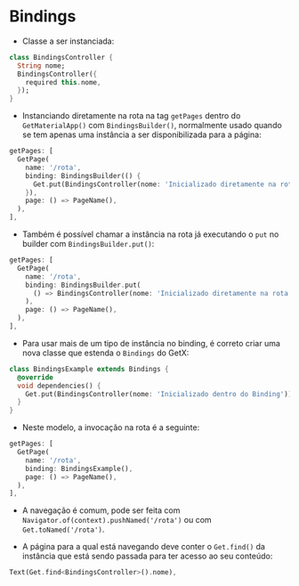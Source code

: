 # Bindings

- Classe a ser instanciada:
```dart
class BindingsController {
  String nome;
  BindingsController({
    required this.nome,
  });
}
```

- Instanciando diretamente na rota na tag `getPages` dentro do `GetMaterialApp()` com `BindingsBuilder()`, normalmente usado quando se tem apenas uma instância a ser disponibilizada para a página:
```dart
getPages: [
  GetPage(
    name: '/rota',
    binding: BindingsBuilder(() {
      Get.put(BindingsController(nome: 'Inicializado diretamente na rota'));
    }),
    page: () => PageName(),
  ),
],
```

- Também é possível chamar a instância na rota já executando o `put` no builder com `BindingsBuilder.put()`:
```dart
getPages: [
  GetPage(
    name: '/rota',
    binding: BindingsBuilder.put(
      () => BindingsController(nome: 'Inicializado diretamente na rota'),
    ),
    page: () => PageName(),
  ),
],
```

- Para usar mais de um tipo de instância no binding, é correto criar uma nova classe que estenda o `Bindings` do GetX:
```dart
class BindingsExample extends Bindings {
  @override
  void dependencies() {
    Get.put(BindingsController(nome: 'Inicializado dentro do Binding'));
  }
}
```

- Neste modelo, a invocação na rota é a seguinte:
```dart
getPages: [
  GetPage(
    name: '/rota',
    binding: BindingsExample(),
    page: () => PageName(),
  ),
],
```

- A navegação é comum, pode ser feita com `Navigator.of(context).pushNamed('/rota')` ou com `Get.toNamed('/rota')`.

- A página para a qual está navegando deve conter o `Get.find()` da instância que está sendo passada para ter acesso ao seu conteúdo:
```dart
Text(Get.find<BindingsController>().nome),
```

